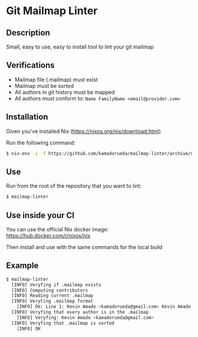 # Git Mailmap Linter

## Description

Small, easy to use, easy to install tool to lint your git mailmap

## Verifications

- Mailmap file (.mailmap) must exist
- Mailmap must be sorted
- All authors in git history must be mapped
- All authors must conform to: `Name FamilyName <email@provider.com>`

## Installation

Given you've installed Nix (https://nixos.org/nix/download.html)

Run the following command:

```bash
$ nix-env -i -f https://github.com/kamadorueda/mailmap-linter/archive/master.tar.gz
```

## Use

Run from the root of the repository that you want to lint:

```bash
$ mailmap-linter
```

## Use inside your CI

You can use the official Nix docker image: https://hub.docker.com/r/nixos/nix

Then install and use with the same commands for the local build

## Example

```bash
$ mailmap-linter
  [INFO] Veryfing if .mailmap exists
  [INFO] Computing contributors
  [INFO] Reading current .mailmap
  [INFO] Veryting .mailmap format
    [INFO] Ok: Line 1: Kevin Amado <kamadorueda@gmail.com> Kevin Amado <kamadorueda@gmail.com>
  [INFO] Veryfing that every author is in the .mailmap
    [INFO] Veryfing: Kevin Amado <kamadorueda@gmail.com>
  [INFO] Veryfing that .mailmap is sorted
    [INFO] OK
```
